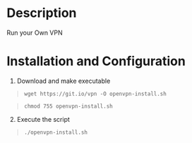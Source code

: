 # Description
Run your Own VPN

# Installation and Configuration
1. Download and make executable
> `wget https://git.io/vpn -O openvpn-install.sh`

> `chmod 755 openvpn-install.sh`
2. Execute the script
> `./openvpn-install.sh`
